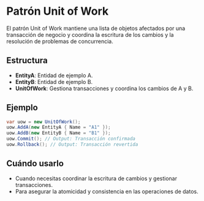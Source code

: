 # Patrón Unit of Work

El patrón Unit of Work mantiene una lista de objetos afectados por una transacción de negocio y coordina la escritura de los cambios y la resolución de problemas de concurrencia.

## Estructura

- **EntityA**: Entidad de ejemplo A.
- **EntityB**: Entidad de ejemplo B.
- **UnitOfWork**: Gestiona transacciones y coordina los cambios de A y B.

## Ejemplo

```csharp
var uow = new UnitOfWork();
uow.AddA(new EntityA { Name = "A1" });
uow.AddB(new EntityB { Name = "B1" });
uow.Commit(); // Output: Transacción confirmada
uow.Rollback(); // Output: Transacción revertida
```

## Cuándo usarlo

- Cuando necesitas coordinar la escritura de cambios y gestionar transacciones.
- Para asegurar la atomicidad y consistencia en las operaciones de datos.
